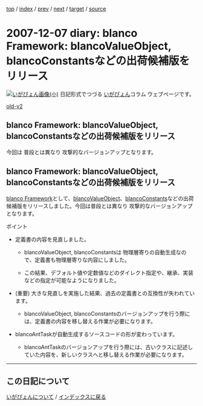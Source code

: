 [top](https://igapyon.github.io/diary/) 
 / [index](https://igapyon.github.io/diary/2007/index.html) 
 / [prev](https://igapyon.github.io/diary/2007/ig071203.html) 
 / [next](https://igapyon.github.io/diary/2007/ig071212.html) 
 / [target](https://igapyon.github.io/diary/2007/ig071207.html) 
 / [source](https://github.com/igapyon/diary/blob/gh-pages/2007/ig071207.html.src.md) 

2007-12-07 diary: blanco Framework: blancoValueObject, blancoConstantsなどの出荷候補版をリリース
=====================================================================================================
[![いがぴょん画像(小)](https://igapyon.github.io/diary/images/iga200306s.jpg "いがぴょん")](https://igapyon.github.io/diary/memo/memoigapyon.html) 日記形式でつづる [いがぴょん](https://igapyon.github.io/diary/memo/memoigapyon.html)コラム ウェブページです。

[old-v2](ig071207-orig.html)

## blanco Framework: blancoValueObject, blancoConstantsなどの出荷候補版をリリース

今回は 普段とは異なり 攻撃的なバージョンアップとなります。


## blanco Framework: blancoValueObject, blancoConstantsなどの出荷候補版をリリース

[blanco Framework](http://www.igapyon.jp/blanco/blanco.ja.html)として、[blancoValueObject](http://www.igapyon.jp/blanco/blancovalueobject.html)、[blancoConstants](http://www.igapyon.jp/blanco/blancoconstants.html)などの出荷候補版をリリースしました。今回は普段とは異なり 攻撃的なバージョンアップとなります。

ポイント

* 定義書の内容を見直しました。
  
  * blancoValueObject, blancoConstantsは 物理層寄りの自動生成なので、定義書も物理層寄りな内容にしました。
    
  * この結果、デフォルト値や定数値などのダイレクト指定や、継承、実装などの指定が可能なようになりました。
  

  
* (重要) 大きな見直しを実施した結果、過去の定義書との互換性が失われています。
  
  * blancoValueObject, blancoConstantsのバージョンアップを行う際には、定義書の内容を移し替える作業が必要になります。
  

  
* blancoAntTaskが自動生成するソースコードの形が変わっています。
  
  * blancoAntTaskのバージョンアップを行う際には、古いクラスに記述していた内容を、新しいクラスへと移し替える作業が必要になります。

----------------------------------------------------------------------------------------------------

## この日記について
[いがぴょんについて](https://igapyon.github.io/diary/memo/memoigapyon.html) / [インデックスに戻る](https://igapyon.github.io/diary/idxall.html)
